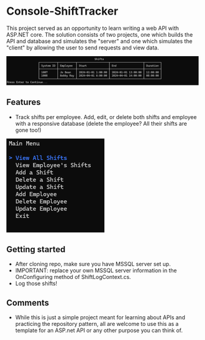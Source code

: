 # Console-ShiftTracker
This project served as an opportunity to learn writing a web API with ASP.NET core. The solution consists of two projects, one which builds the API and database and simulates the "server" and one which simulates the "client" by allowing the user to send requests and view data. 

![the result of viewing all shifts](image.png)

## Features
- Track shifts per employee. Add, edit, or delete both shifts and employee with a responsive database (delete the employee? All their shifts are gone too!)

![alt text](image-1.png)


## Getting started
- After cloning repo, make sure you have MSSQL server set up.
- IMPORTANT: replace your own MSSQL server information in the OnConfiguring method of ShiftLogContext.cs.
- Log those shifts!


## Comments
- While this is just a simple project meant for learning about APIs and practicing the repository pattern, all are welcome to use this as a template for an ASP.net API or any other purpose you can think of.